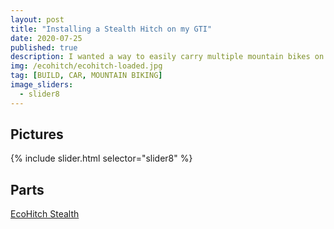 ```yaml
---
layout: post
title: "Installing a Stealth Hitch on my GTI"
date: 2020-07-25
published: true
description: I wanted a way to easily carry multiple mountain bikes on my Volkswagen GTI without having to dissassemble them. So I installed an EcoHitch Stealth which hides completely behind the rear bumper with a removable low-profile receiver with good ground clearance.
img: /ecohitch/ecohitch-loaded.jpg
tag: [BUILD, CAR, MOUNTAIN BIKING]
image_sliders:
  - slider8
---
```


## Pictures

{% include slider.html selector="slider8" %}


## Parts
[EcoHitch Stealth](https://www.etrailer.com/Trailer-Hitch/Volkswagen/Golf/2018/306-X7376.html?vehicleid=201875400)

